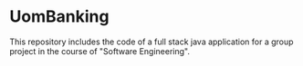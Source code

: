 # UomBanking
This repository includes the code of a full stack java application for a group project in the course of "Software Engineering".
